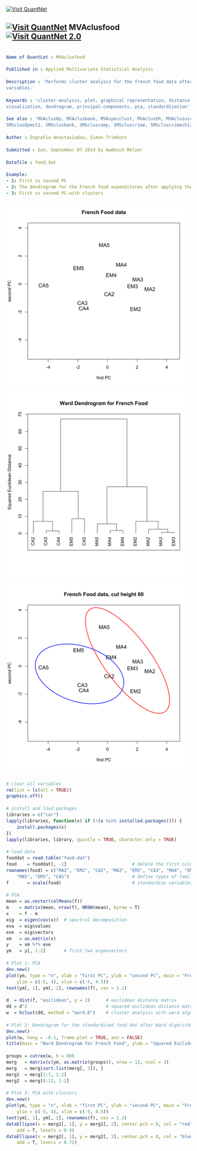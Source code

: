 
[<img src="https://github.com/QuantLet/Styleguide-and-Validation-procedure/blob/master/pictures/banner.png" alt="Visit QuantNet">](http://quantlet.de/index.php?p=info)

## [<img src="https://github.com/QuantLet/Styleguide-and-Validation-procedure/blob/master/pictures/qloqo.png" alt="Visit QuantNet">](http://quantlet.de/) **MVAclusfood** [<img src="https://github.com/QuantLet/Styleguide-and-Validation-procedure/blob/master/pictures/QN2.png" width="60" alt="Visit QuantNet 2.0">](http://quantlet.de/d3/ia)

```yaml

Name of QuantLet : MVAclusfood

Published in : Applied Multivariate Statistical Analysis

Description : 'Performs cluster analysis for the french food data after standardization of the
variables.'

Keywords : 'cluster-analysis, plot, graphical representation, distance, euclidean, data
visualization, dendrogram, principal-components, pca, standardization'

See also : 'MVAclus8p, MVAclusbank, MVAspecclust, MVAclusbh, MVAclususcrime, SMSclus8p, SMSclus8pd,
SMSclus8pmst2, SMSclusbank, SMScluscomp, SMScluscrime, SMScluscrimechi2, SMSclushealth'

Author : Zografia Anastasiadou, Simon Trimborn

Submitted : Sun, September 07 2014 by Awdesch Melzer

Datafile : food.dat

Example: 
- 1: First vs second PC
- 2: The dendrogram for the French food expenditures after applying the Ward algorithm
- 3: First vs second PC with clusters

```

![Picture1](MVAclusfood-1-1.png)

![Picture2](MVAclusfood-2-1.png)

![Picture3](MVAclusfood-3-1.png)


```r

# clear all variables
rm(list = ls(all = TRUE))
graphics.off()

# install and load packages
libraries = c("car")
lapply(libraries, function(x) if (!(x %in% installed.packages())) {
    install.packages(x)
})
lapply(libraries, library, quietly = TRUE, character.only = TRUE)

# load data
fooddat = read.table("food.dat")
food    = fooddat[, -1]                         # delete the first column (types of families)
rownames(food) = c("MA2", "EM2", "CA2", "MA3", "EM3", "CA3", "MA4", "EM4", "CA4", 
    "MA5", "EM5", "CA5")                        # define types of families
f       = scale(food)                           # standardize variables

# PCA
mean = as.vector(colMeans(f))
m    = matrix(mean, nrow(f), NROW(mean), byrow = T)
x    = f - m
eig  = eigen(cov(x))  # spectral decomposition  
eva  = eig$values
eve  = eig$vectors
xm   = as.matrix(x)
y    = xm %*% eve
ym   = y[, 1:2]       # first two eigenvectors

# Plot 1: PCA
dev.new()
plot(ym, type = "n", xlab = "first PC", ylab = "second PC", main = "French Food data", 
    ylim = c(-5, 4), xlim = c(-5, 4.5))
text(ym[, 1], ym[, 2], rownames(f), cex = 1.2)

d  = dist(f, "euclidean", p = 2)      # euclidean distance matrix
dd = d^2                              # squared euclidean distance matrix                                  
w  = hclust(dd, method = "ward.D")    # cluster analysis with ward algorithm

# Plot 2: Dendrogram for the standardized food.dat after Ward algorithm
dev.new()
plot(w, hang = -0.1, frame.plot = TRUE, ann = FALSE)
title(main = "Ward Dendrogram for French Food", ylab = "Squared Euclidean Distance")

groups = cutree(w, h = 60)
merg   = matrix(c(ym, as.matrix(groups)), nrow = 12, ncol = 3)
merg   = merg[sort.list(merg[, 3]), ]
merg1  = merg[1:7, 1:2]
merg2  = merg[8:12, 1:2]

# Plot 3: PCA with clusters
dev.new()
plot(ym, type = "n", xlab = "first PC", ylab = "second PC", main = "French Food data, cut height 60", 
    ylim = c(-5, 4), xlim = c(-5, 4.5))
text(ym[, 1], ym[, 2], rownames(f), cex = 1.2)
dataEllipse(x = merg1[, 1], y = merg1[, 2], center.pch = 0, col = "red", plot.points = F, 
    add = T, levels = 0.9)
dataEllipse(x = merg2[, 1], y = merg2[, 2], center.pch = 0, col = "blue", plot.points = F, 
    add = T, levels = 0.72) 

```
